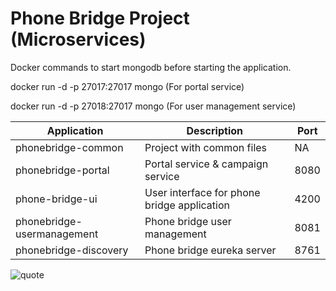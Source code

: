 # Phone Bridge Project (Microservices)

Docker commands to start mongodb before starting the application.

docker run -d -p 27017:27017 mongo  (For portal service)

docker run -d -p 27018:27017 mongo  (For user management service)

| Application  | Description | Port |
| ------------- | ------------- | ------------- |
| phonebridge-common  | Project with common files  | NA  |
| phonebridge-portal  | Portal service & campaign service  | 8080  |
| phone-bridge-ui  | User interface for phone bridge application  | 4200  |
| phonebridge-usermanagement  | Phone bridge user management  | 8081  |
| phonebridge-discovery  | Phone bridge eureka server  | 8761  |


![quote](https://www.success.com/wp-content/uploads/legacy/sites/default/files/new3.jpg)

